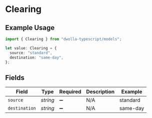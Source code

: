 # Clearing

## Example Usage

```typescript
import { Clearing } from "dwolla-typescript/models";

let value: Clearing = {
  source: "standard",
  destination: "same-day",
};
```

## Fields

| Field              | Type               | Required           | Description        | Example            |
| ------------------ | ------------------ | ------------------ | ------------------ | ------------------ |
| `source`           | *string*           | :heavy_minus_sign: | N/A                | standard           |
| `destination`      | *string*           | :heavy_minus_sign: | N/A                | same-day           |